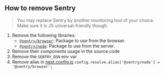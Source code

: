 ## How to remove Sentry

> You may replace Sentry by another monitoring tool of your choice. Make sure it is JS universal-friendly though.

1. Remove the following libraries:
    - [`@sentry/browser`](https://www.npmjs.com/package/@sentry/browser): Package to use from the browser.
    - [`@sentry/node`](https://www.npmjs.com/package/@sentry/node): Package to use from the server.
1. Remove their components usage in the source code
1. Remove the `SENTRY_DSN` env var
1. Remove alias in [next.config.js](next.config.js) `config.resolve.alias['@sentry/node'] = '@sentry/browser';`
